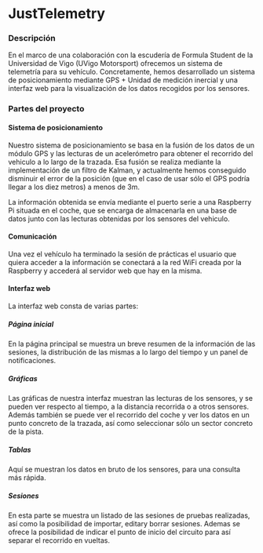 # JustTelemetry

### Descripción
 En el marco de una colaboración con la escudería de Formula Student de la Universidad de Vigo (UVigo Motorsport) ofrecemos un sistema de telemetría para su vehículo. Concretamente, hemos desarrollado un sistema de posicionamiento mediante GPS + Unidad de medición inercial y una interfaz web para la visualización de los datos recogidos por los sensores.

### Partes del proyecto

#### Sistema de posicionamiento
 Nuestro sistema de posicionamiento se basa en la fusión de los datos de un módulo GPS y las lecturas de un acelerómetro para obtener el recorrido del vehiculo a lo largo de la trazada. Esa fusión se realiza mediante la implementación de un filtro de Kalman, y actualmente hemos conseguido disminuir el error de la posición (que en el caso de usar sólo el GPS podría llegar a los diez metros) a menos de 3m.
 
 La información obtenida se envía mediante el puerto serie a una Raspberry Pi situada en el coche, que se encarga de almacenarla en una base de datos junto con las lecturas obtenidas por los sensores del vehiculo.
 
#### Comunicación
 Una vez el vehículo ha terminado la sesión de prácticas el usuario que quiera acceder a la información se conectará a la red WiFi creada por la Raspberry y accederá al servidor web que hay en la misma.
 
#### Interfaz web

 La interfaz web consta de varias partes:
##### Página inicial
 En la página principal se muestra un breve resumen de la información de las sesiones, la distribución de las mismas a lo largo del tiempo y un panel de notificaciones.
##### Gráficas
 Las gráficas de nuestra interfaz muestran las lecturas de los sensores, y se pueden ver respecto al tiempo, a la distancia recorrida o a otros sensores. Además también se puede ver el recorrido del coche y ver los datos en un punto concreto de la trazada, así como seleccionar sólo un sector concreto de la pista. 
##### Tablas
 Aquí se muestran los datos en bruto de los sensores, para una consulta más rápida.
##### Sesiones
 En esta parte se muestra un listado de las sesiones de pruebas realizadas, así como la posibilidad de importar, editary borrar sesiones. Ademas se ofrece la posibilidad de indicar el punto de inicio del circuito para así separar el recorrido en vueltas.
